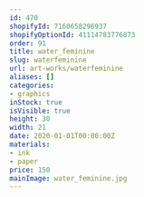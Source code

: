 ```yaml
---
id: 470
shopifyId: 7160658296937
shopifyOptionId: 41114783776873
order: 91
title: water_feminine
slug: waterfeminine
url: art-works/waterfeminine
aliases: []
categories:
- graphics
inStock: true
isVisible: true
height: 30
width: 21
date: 2020-01-01T00:00:00Z
materials:
- ink
- paper
price: 150
mainImage: water_feminine.jpg
---
```

